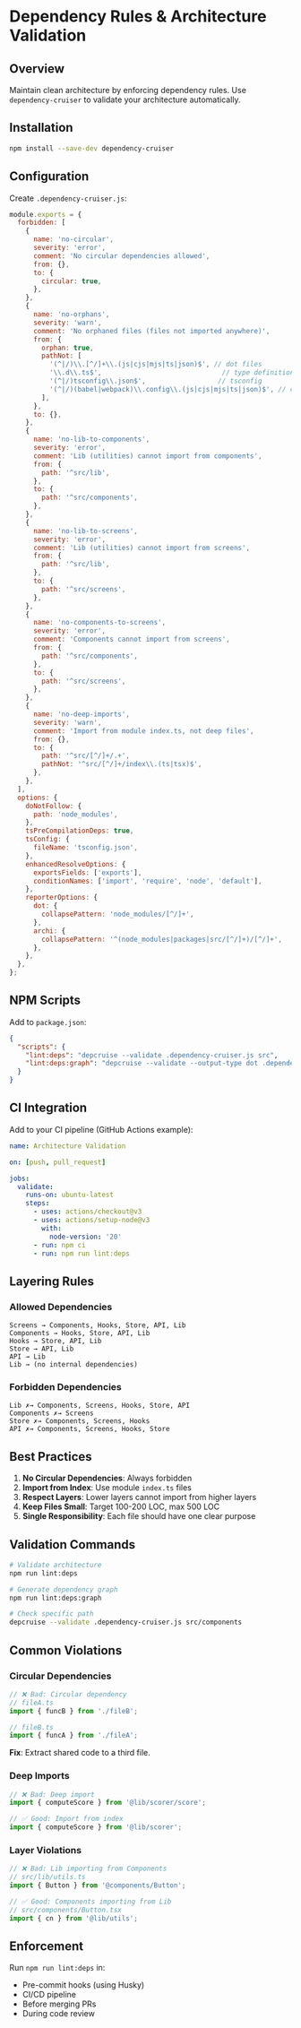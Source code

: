 # Dependency Rules & Architecture Validation

## Overview

Maintain clean architecture by enforcing dependency rules. Use `dependency-cruiser` to validate your architecture automatically.

## Installation

```bash
npm install --save-dev dependency-cruiser
```

## Configuration

Create `.dependency-cruiser.js`:

```javascript
module.exports = {
  forbidden: [
    {
      name: 'no-circular',
      severity: 'error',
      comment: 'No circular dependencies allowed',
      from: {},
      to: {
        circular: true,
      },
    },
    {
      name: 'no-orphans',
      severity: 'warn',
      comment: 'No orphaned files (files not imported anywhere)',
      from: {
        orphan: true,
        pathNot: [
          '(^|/)\\.[^/]+\\.(js|cjs|mjs|ts|json)$', // dot files
          '\\.d\\.ts$',                              // type definitions
          '(^|/)tsconfig\\.json$',                  // tsconfig
          '(^|/)(babel|webpack)\\.config\\.(js|cjs|mjs|ts|json)$', // configs
        ],
      },
      to: {},
    },
    {
      name: 'no-lib-to-components',
      severity: 'error',
      comment: 'Lib (utilities) cannot import from components',
      from: {
        path: '^src/lib',
      },
      to: {
        path: '^src/components',
      },
    },
    {
      name: 'no-lib-to-screens',
      severity: 'error',
      comment: 'Lib (utilities) cannot import from screens',
      from: {
        path: '^src/lib',
      },
      to: {
        path: '^src/screens',
      },
    },
    {
      name: 'no-components-to-screens',
      severity: 'error',
      comment: 'Components cannot import from screens',
      from: {
        path: '^src/components',
      },
      to: {
        path: '^src/screens',
      },
    },
    {
      name: 'no-deep-imports',
      severity: 'warn',
      comment: 'Import from module index.ts, not deep files',
      from: {},
      to: {
        path: '^src/[^/]+/.+',
        pathNot: '^src/[^/]+/index\\.(ts|tsx)$',
      },
    },
  ],
  options: {
    doNotFollow: {
      path: 'node_modules',
    },
    tsPreCompilationDeps: true,
    tsConfig: {
      fileName: 'tsconfig.json',
    },
    enhancedResolveOptions: {
      exportsFields: ['exports'],
      conditionNames: ['import', 'require', 'node', 'default'],
    },
    reporterOptions: {
      dot: {
        collapsePattern: 'node_modules/[^/]+',
      },
      archi: {
        collapsePattern: '^(node_modules|packages|src/[^/]+)/[^/]+',
      },
    },
  },
};
```

## NPM Scripts

Add to `package.json`:

```json
{
  "scripts": {
    "lint:deps": "depcruise --validate .dependency-cruiser.js src",
    "lint:deps:graph": "depcruise --validate --output-type dot .dependency-cruiser.js src | dot -T svg > dependency-graph.svg"
  }
}
```

## CI Integration

Add to your CI pipeline (GitHub Actions example):

```yaml
name: Architecture Validation

on: [push, pull_request]

jobs:
  validate:
    runs-on: ubuntu-latest
    steps:
      - uses: actions/checkout@v3
      - uses: actions/setup-node@v3
        with:
          node-version: '20'
      - run: npm ci
      - run: npm run lint:deps
```

## Layering Rules

### Allowed Dependencies

```
Screens → Components, Hooks, Store, API, Lib
Components → Hooks, Store, API, Lib
Hooks → Store, API, Lib
Store → API, Lib
API → Lib
Lib → (no internal dependencies)
```

### Forbidden Dependencies

```
Lib ✗→ Components, Screens, Hooks, Store, API
Components ✗→ Screens
Store ✗→ Components, Screens, Hooks
API ✗→ Components, Screens, Hooks, Store
```

## Best Practices

1. **No Circular Dependencies**: Always forbidden
2. **Import from Index**: Use module `index.ts` files
3. **Respect Layers**: Lower layers cannot import from higher layers
4. **Keep Files Small**: Target 100-200 LOC, max 500 LOC
5. **Single Responsibility**: Each file should have one clear purpose

## Validation Commands

```bash
# Validate architecture
npm run lint:deps

# Generate dependency graph
npm run lint:deps:graph

# Check specific path
depcruise --validate .dependency-cruiser.js src/components
```

## Common Violations

### Circular Dependencies

```typescript
// ❌ Bad: Circular dependency
// fileA.ts
import { funcB } from './fileB';

// fileB.ts
import { funcA } from './fileA';
```

**Fix**: Extract shared code to a third file.

### Deep Imports

```typescript
// ❌ Bad: Deep import
import { computeScore } from '@lib/scorer/score';

// ✅ Good: Import from index
import { computeScore } from '@lib/scorer';
```

### Layer Violations

```typescript
// ❌ Bad: Lib importing from Components
// src/lib/utils.ts
import { Button } from '@components/Button';

// ✅ Good: Components importing from Lib
// src/components/Button.tsx
import { cn } from '@lib/utils';
```

## Enforcement

Run `npm run lint:deps` in:
- Pre-commit hooks (using Husky)
- CI/CD pipeline
- Before merging PRs
- During code review
